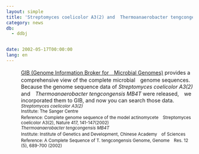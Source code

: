 ```yaml
---
layout: simple
title: 'Streptomyces coelicolor A3(2) and  Thermoanaerobacter tengcongensis MB4T were added to GIB'
category: news
db:
  - ddbj


date: 2002-05-17T00:00:00
lang: en
---
```


<html>
<dd><a href="/services/past-services-e.html#gib">GIB (Genome Information Broker for　Microbial Genomes)</a> provides a comprehensive view of the complete microbial　genome sequences.　Because the genome sequence data of <i>Streptomyces coelicolor A3(2)</i> and　<i>Thermoanaerobacter tengcongensis MB4T</i> were released,　we incorporated them to GIB, and now you can search those data.<br>
<dd><small><i>Streptomyces coelicolor A3(2)</i></small><br>
<dd><small>Institute: The Sanger Centre</small><br>
<dd><small>Reference: Complete genome sequence of the model actinomycete　Streptomyces coelicolor A3(2), Nature 417, 141-147(2002)</small><br>
<dd><small><i>Thermoanaerobacter tengcongensis MB4T</i></small><br>
<dd><small>Institute: Institute of Genetics and Development, Chinese Academy　of Sciences</small><br>
<dd><small>Reference: A Complete Sequence of T. tengcongensis Genome, Genome　Res. 12 (5), 689-700 (2002)</small></dd>
</dd>
</dd>
</dd>
</dd>
</dd>
</dd>
</html>
